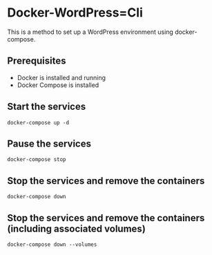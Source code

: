 # Docker-WordPress=Cli
This is a method to set up a WordPress environment using docker-compose.

## Prerequisites
- Docker is installed and running
- Docker Compose is installed

## Start the services
`docker-compose up -d`

## Pause the services
`docker-compose stop`

## Stop the services and remove the containers
`docker-compose down`

## Stop the services and remove the containers (including associated volumes)
`docker-compose down --volumes`


